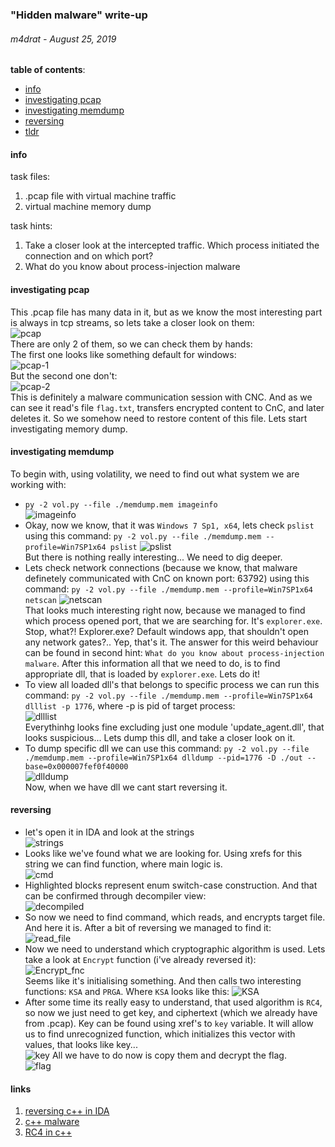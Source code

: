 ### "Hidden malware" write-up 
###### m4drat - August 25, 2019
__table of contents__:
- [info](#info)
- [investigating pcap](#investigatin-pcap)
- [investigating memdump](#investigatin-memdump)
- [reversing](#reversing)
- [tldr](#tldr)

#### info
task files:  
1. .pcap file with virtual machine traffic
2. virtual machine memory dump

task hints:  
1. Take a closer look at the intercepted traffic. Which process initiated the connection and on which port?
2. What do you know about process-injection malware

#### investigating pcap
This .pcap file has many data in it, but as we know the most interesting part is always in tcp streams, so lets take a closer look on them:  
![pcap](https://i.imgur.com/6mYSHGJ.png)  
There are only 2 of them, so we can check them by hands:  
The first one looks like something default for windows:  
![pcap-1](https://i.imgur.com/i9tDYpu.png?1)  
But the second one don't:  
![pcap-2](https://i.imgur.com/13GWwnQ.png)  
This is definitely a malware communication session with CNC. And as we can see it read's file `flag.txt`, transfers encrypted content to CnC, and later deletes it. So we somehow need to restore content of this file. Lets start investigating memory dump.

#### investigating memdump
To begin with, using volatility, we need to find out what system we are working with:  
- `py -2 vol.py --file ./memdump.mem imageinfo`  
![imageinfo](https://i.imgur.com/3br8NTg.png)  
- Okay, now we know, that it was `Windows 7 Sp1, x64`, lets check `pslist` using this command: `py -2 vol.py --file ./memdump.mem --profile=Win7SP1x64 pslist`
![pslist](https://i.imgur.com/xR8LuaS.png)  
But there is nothing really interesting... We need to dig deeper.
- Lets check network connections (because we know, that malware definetely communicated with CnC on known port: 63792) using this command: `py -2 vol.py --file ./memdump.mem --profile=Win7SP1x64 netscan`
![netscan](https://i.imgur.com/fM4leZw.png)  
That looks much interesting right now, because we managed to find which process opened port, that we are searching for. It's `explorer.exe`. Stop, what?! Explorer.exe? Default windows app, that shouldn't open any network gates?.. Yep, that's it. The answer for this weird behaviour can be found in second hint: `What do you know about process-injection malware`. After this information all that we need to do, is to find appropriate dll, that is loaded by `explorer.exe`. Lets do it!  
- To view all loaded dll's that belongs to specific process we can run this command: `py -2 vol.py --file ./memdump.mem --profile=Win7SP1x64 dlllist -p 1776`, where -p is pid of target process:  
![dlllist](https://i.imgur.com/7PU0DUR.png)  
Everythinhg looks fine excluding just one module 'update_agent.dll', that looks suspicious... Lets dump this dll, and take a closer look on it.  
- To dump specific dll we can use this command: `py -2 vol.py --file ./memdump.mem --profile=Win7SP1x64 dlldump --pid=1776 -D ./out --base=0x000007fef0f40000`  
![dlldump](https://i.imgur.com/VvKbyaf.png)  
Now, when we have dll we cant start reversing it.

#### reversing
- let's open it in IDA and look at the strings  
![strings](https://i.imgur.com/eyS735N.png)  
- Looks like we've found what we are looking for. Using xrefs for this string we can find function, where main logic is.  
![cmd](https://i.imgur.com/dwNjB1y.png)  
- Highlighted blocks represent enum switch-case construction. And that can be confirmed through decompiler view:  
![decompiled](https://i.imgur.com/UrEOAca.png)  
- So now we need to find command, which reads, and encrypts target file. And here it is. After a bit of reversing we managed to find it:  
![read_file](https://i.imgur.com/CDWYaz8.png)
- Now we need to understand which cryptographic algorithm is used. Lets take a look at `Encrypt` function (i've already reversed it):  
![Encrypt_fnc](https://i.imgur.com/Pc7Lau1.png)  
Seems like it's initialising something. And then calls two interesting functions: `KSA` and `PRGA`. Where `KSA` looks like this:
![KSA](https://i.imgur.com/nYSnIKB.png)
- After some time its really easy to understand, that used algorithm is `RC4`, so now we just need to get key, and ciphertext (which we already have from .pcap). Key can be found using xref's to `key` variable. It will allow us to find unrecognized function, which initializes this vector with values, that looks like key...  
![key](https://i.imgur.com/jBGqVXl.png)
All we have to do now is copy them and decrypt the flag.  
![flag](https://i.imgur.com/SVeFM9g.png)

#### links
1. [reversing c++ in IDA](https://blog.0xbadc0de.be/archives/67)
2. [c++ malware](https://www.youtube.com/watch?v=o-FFGIloxvE)
3. [RC4 in c++](https://www.youtube.com/watch?v=CiJocXXMXK4)
